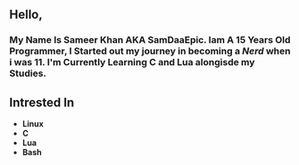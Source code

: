 ## Hello,
### My Name Is Sameer Khan AKA SamDaaEpic. Iam A 15 Years Old Programmer, I Started out my journey in becoming a **_Nerd_** when i was 11. I'm Currently Learning C and Lua alongisde my Studies.

## Intrested In
 - **Linux**
 - **C**
 - **Lua**
 - **Bash**

